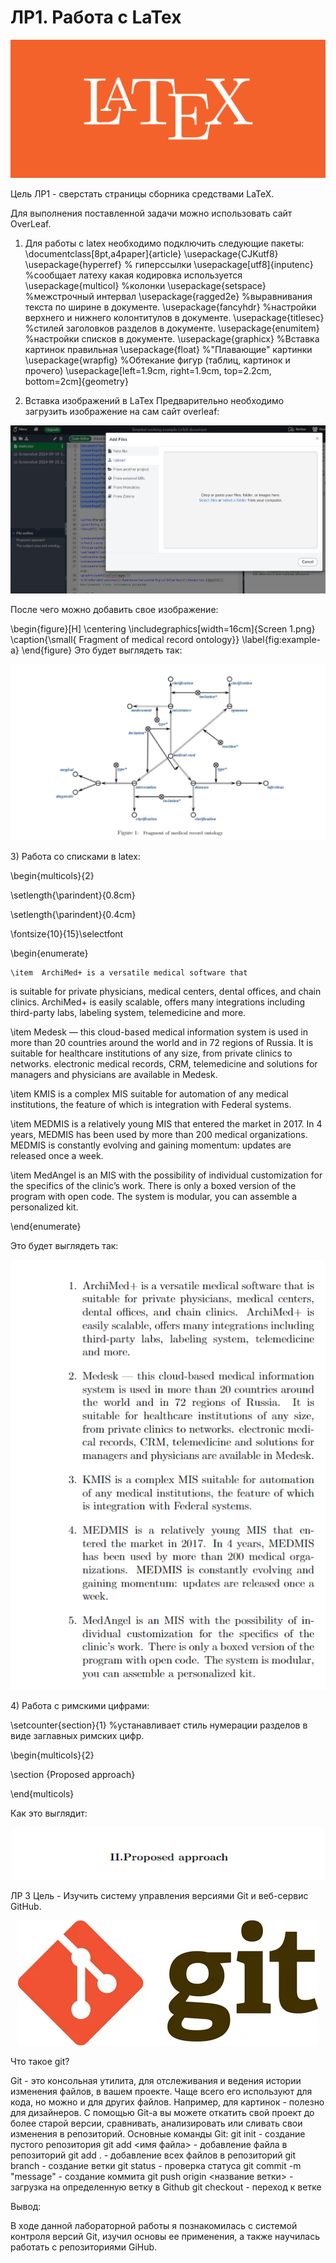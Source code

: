 # ЛР1. Работа с LaTex
<p  align="center">
    <img src="laTex.png" width ""height"" >
</p>
Цель ЛР1 - сверстать страницы сборника средствами LaTeX.

Для выполнения поставленной задачи можно использовать сайт OverLeaf.

1) Для работы с latex необходимо подключить следующие пакеты:
\documentclass[8pt,a4paper]{article}
\usepackage{CJKutf8}
\usepackage{hyperref} % гиперссылки
\usepackage[utf8]{inputenc} %сообщает латеху какая кодировка используется
\usepackage{multicol} %колонки
\usepackage{setspace} %межстрочный интервал
\usepackage{ragged2e} %выравнивания текста по ширине в документе.
\usepackage{fancyhdr} %настройки верхнего и нижнего колонтитулов в документе.
\usepackage{titlesec} %стилей заголовков разделов в документе.
\usepackage{enumitem} %настройки списков в документе.
\usepackage{graphicx} %Вставка картинок правильная
\usepackage{float} %"Плавающие" картинки
\usepackage{wrapfig} %Обтекание фигур (таблиц, картинок и прочего)
\usepackage[left=1.9cm, right=1.9cm, top=2.2cm, bottom=2cm]{geometry}

2) Вставка изображений в LaTex
Предварительно необходимо загрузить изображение на сам сайт overleaf:
<p  align="center">
    <img src="vstavka kartinki.png" width ""height"" >
</p>
После чего можно добавить свое изображение:

\begin{figure}[H]
    \centering
    \includegraphics[width=16cm]{Screen 1.png}
    \caption{\small{ Fragment of medical record ontology}}
    \label{fig:example-a}
\end{figure}
Это будет выглядеть так:
<p  align="center">
    <img src="pic 1.png" width ""height"" >
</p>
3) Работа со списками в latex:

   \begin{multicols}{2}
   
\setlength{\parindent}{0.8cm}

\setlength{\parindent}{0.4cm}

\fontsize{10}{15}\selectfont 

\begin{enumerate}

    \item  ArchiMed+ is a versatile medical software that
is suitable for private physicians, medical centers,
dental offices, and chain clinics. ArchiMed+ is
easily scalable, offers many integrations including
third-party labs, labeling system, telemedicine and
more.

  \item  Medesk — this cloud-based medical information
system is used in more than 20 countries around
the world and in 72 regions of Russia. It is suitable
for healthcare institutions of any size, from private
clinics to networks. electronic medical records,
CRM, telemedicine and solutions for managers and
physicians are available in Medesk.

 \item  KMIS is a complex MIS suitable for automation
of any medical institutions, the feature of which is
integration with Federal systems.

 \item  MEDMIS is a relatively young MIS that entered
the market in 2017. In 4 years, MEDMIS has
been used by more than 200 medical organizations.
MEDMIS is constantly evolving and gaining momentum: updates are released once a week.

 \item  MedAngel is an MIS with the possibility of individual customization for the specifics of the clinic’s
work. There is only a boxed version of the program
with open code. The system is modular, you can
assemble a personalized kit.

\end{enumerate}

Это будет выглядеть так:
<p  align="center">
    <img src="pic 2.png" width ""height"" >
</p>
4) Работа с римскими цифрами:

\setcounter{section}{1} %устанавливает стиль нумерации разделов в виде заглавных римских цифр.

\begin{multicols}{2}

\section {Proposed approach}

\end{multicols}

Как это выглядит:
<p  align="center">
    <img src="pic 3.png" width ""height"" >
</p>

ЛР 3
Цель - Изучить систему управления версиями Git и веб-сервис GitHub.
<p  align="center">
    <img src="git.png" width ""height"" >
</p>

Что такое git?

Git - это консольная утилита, для отслеживания и ведения истории изменения файлов, в вашем проекте. Чаще всего его используют для кода, но можно и для других файлов. Например, для картинок - полезно для дизайнеров.
С помощью Git-a вы можете откатить свой проект до более старой версии, сравнивать, анализировать или сливать свои изменения в репозиторий.
Основные команды Git:
git init - создание пустого репозитория
git add <имя файла> - добавление файла в репозиторий
git add . - добавление всех файлов в репозиторий
git branch - создание ветки
git status - проверка статуса
git commit -m "message" - создание коммита
git push origin <название ветки> - загрузка на определенную ветку в Github
git checkout  - переход к ветке

Вывод:

В ходе данной лабораторной работы я познакомилась с системой контроля версий Git, изучил основы ее применения, а также научилась работать с репозиториями GiHub.
